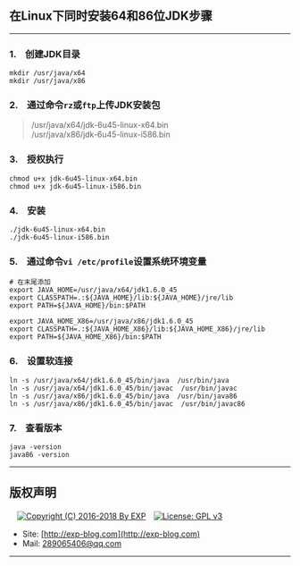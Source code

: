## 在Linux下同时安装64和86位JDK步骤

------

### 1.　创建JDK目录
```
mkdir /usr/java/x64
mkdir /usr/java/x86
```


### 2.　通过命令`rz`或`ftp`上传JDK安装包
> /usr/java/x64/jdk-6u45-linux-x64.bin  <br/>
> /usr/java/x86/jdk-6u45-linux-i586.bin


### 3.　授权执行
```
chmod u+x jdk-6u45-linux-x64.bin 
chmod u+x jdk-6u45-linux-i586.bin
```


### 4.　安装
```
./jdk-6u45-linux-x64.bin 
./jdk-6u45-linux-i586.bin
```


### 5.　通过命令`vi /etc/profile`设置系统环境变量
```
# 在末尾添加
export JAVA_HOME=/usr/java/x64/jdk1.6.0_45
export CLASSPATH=.:${JAVA_HOME}/lib:${JAVA_HOME}/jre/lib 
export PATH=${JAVA_HOME}/bin:$PATH 

export JAVA_HOME_X86=/usr/java/x86/jdk1.6.0_45
export CLASSPATH=.:${JAVA_HOME_X86}/lib:${JAVA_HOME_X86}/jre/lib 
export PATH=${JAVA_HOME_X86}/bin:$PATH
```


### 6.　设置软连接
```
ln -s /usr/java/x64/jdk1.6.0_45/bin/java  /usr/bin/java
ln -s /usr/java/x64/jdk1.6.0_45/bin/javac  /usr/bin/javac
ln -s /usr/java/x86/jdk1.6.0_45/bin/java  /usr/bin/java86
ln -s /usr/java/x86/jdk1.6.0_45/bin/javac  /usr/bin/javac86
```


### 7.　查看版本
```
java -version
java86 -version
```


------

## 版权声明

　[![Copyright (C) 2016-2018 By EXP](https://img.shields.io/badge/Copyright%20(C)-2006~2018%20By%20EXP-blue.svg)](http://exp-blog.com)　[![License: GPL v3](https://img.shields.io/badge/License-GPL%20v3-blue.svg)](https://www.gnu.org/licenses/gpl-3.0)

- Site: [http://exp-blog.com](http://exp-blog.com) 
- Mail: <a href="mailto:289065406@qq.com?subject=[EXP's Github]%20Your%20Question%20（请写下您的疑问）&amp;body=What%20can%20I%20help%20you?%20（需要我提供什么帮助吗？）">289065406@qq.com</a>


------